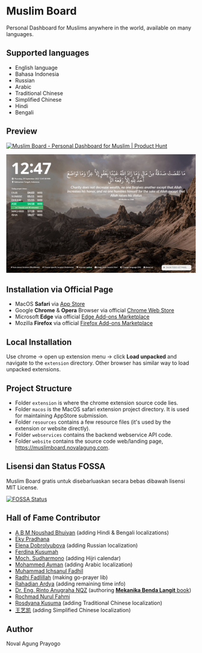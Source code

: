 # Muslim Board

Personal Dashboard for Muslims anywhere in the world, available on many languages.

## Supported languages

- English language
- Bahasa Indonesia
- Russian
- Arabic
- Traditional Chinese
- Simplified Chinese
- Hindi
- Bengali

## Preview

<a href="https://www.producthunt.com/products/muslim-board?utm_source=badge-follow&utm_medium=badge&utm_souce=badge-muslim&#0045;board" target="_blank"><img src="https://api.producthunt.com/widgets/embed-image/v1/follow.svg?product_id=498580&theme=light" alt="Muslim&#0032;Board - Personal&#0032;Dashboard&#0032;for&#0032;Muslim | Product Hunt" style="width: 250px; height: 54px;" width="250" height="54" /></a>

![preview](resources/guide/preview-1.png)

## Installation via Official Page

- MacOS **Safari** via [App Store](https://apps.apple.com/us/app/muslim-board/id1659445206)
- Google **Chrome** & **Opera** Browser via official [Chrome Web Store](https://chrome.google.com/webstore/detail/muslim-board/lmnhjilamobdmdihfkofgiejgokabfad) 
- Microsoft **Edge** via official [Edge Add-ons Marketplace](https://microsoftedge.microsoft.com/addons/detail/muslim-board/dfmgmbngjpmbbpgibmdfegilbfckkgli)
- Mozilla **Firefox** via official [Firefox Add-ons Marketplace](https://addons.mozilla.org/en-US/firefox/addon/muslimboard/)

## Local Installation

Use chrome → open up extension menu → click **Load unpacked** and navigate to the `extension` directory. Other browser has similar way to load unpacked extensions.

## Project Structure

- Folder `extension` is where the chrome extension source code lies.
- Folder `macos` is the MacOS safari extension project directory. It is used for maintaining AppStore submission.
- Folder `resources` contains a few resource files (it's used by the extension or website directly).
- Folder `webservices` contains the backend webservice API code.
- Folder `website` contains the source code web/landing page, https://muslimboard.novalagung.com.

## Lisensi dan Status FOSSA

Muslim Board gratis untuk disebarluaskan secara bebas dibawah lisensi MIT License.

[![FOSSA Status](https://app.fossa.com/api/projects/git%2Bgithub.com%2Fnovalagung%2Fmuslimboard.svg?type=shield)](https://app.fossa.com/projects/git%2Bgithub.com%2Fnovalagung%2Fmuslimboard?ref=badge_shield)

## Hall of Fame Contributor

- [A B M Noushad Bhuiyan](https://www.linkedin.com/in/a-b-m-noushad-bhuiyan-166449122) (adding Hindi & Bengali localizations)
- [Eky Pradhana](https://www.linkedin.com/in/eky-pradhana-a7aa6143)
- [Elena Dobrolyubova](https://github.com/eid23) (adding Russian localization)
- [Ferdina Kusumah](https://github.com/FerdinaKusumah)
- [Moch. Sudharmono](https://github.com/moch-sudharmono) (adding Hijri calendar)
- [Mohammed Ayman](https://github.com/MohammedAyman2018) (adding Arabic localization)
- [Muhammad Ichsanul Fadhil](https://github.com/ichsanputr)
- [Radhi Fadlillah](https://github.com/RadhiFadlillah) (making go-prayer lib)
- [Rahadian Ardya](https://www.linkedin.com/in/rahadianardya) (adding remaining time info)
- [Dr. Eng. Rinto Anugraha NQZ](https://rintoanugraha.staff.ugm.ac.id/saya/) (authoring [**Mekanika Benda Langit** book](https://simpan.ugm.ac.id/s/GcxKuyZWn8Rshnn#pdfviewer))
- [Rochmad Nurul Fahmi](https://github.com/rochmadnf)
- [Rosdyana Kusuma](https://github.com/rosdyana) (adding Traditional Chinese localization)
- [王艺凯](https://github.com/redundan3y) (adding Simplified Chinese localization)

## Author

Noval Agung Prayogo

